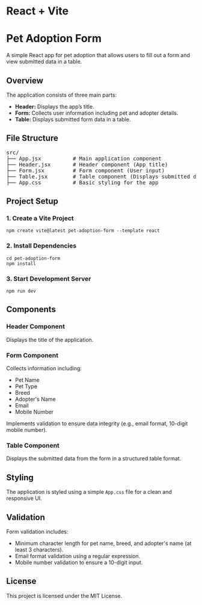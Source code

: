 # React + Vite

<!DOCTYPE html>
<html lang="en">
<head>
  <meta charset="UTF-8">
  <meta name="viewport" content="width=device-width, initial-scale=1.0">
 
</head>
<body>

<h1>Pet Adoption Form</h1>

<p>A simple React app for pet adoption that allows users to fill out a form and view submitted data in a table.</p>

<h2>Overview</h2>
<p>The application consists of three main parts:</p>
<ul>
  <li><strong>Header:</strong> Displays the app’s title.</li>
  <li><strong>Form:</strong> Collects user information including pet and adopter details.</li>
  <li><strong>Table:</strong> Displays submitted form data in a table.</li>
</ul>

<h2>File Structure</h2>

<pre>
src/
├── App.jsx          # Main application component
├── Header.jsx       # Header component (App title)
├── Form.jsx         # Form component (User input)
├── Table.jsx        # Table component (Displays submitted data)
├── App.css          # Basic styling for the app
</pre>

<h2>Project Setup</h2>

<h3>1. Create a Vite Project</h3>
<pre><code>npm create vite@latest pet-adoption-form --template react</code></pre>

<h3>2. Install Dependencies</h3>
<pre><code>cd pet-adoption-form
npm install</code></pre>

<h3>3. Start Development Server</h3>
<pre><code>npm run dev</code></pre>

<h2>Components</h2>

<h3>Header Component</h3>
<p>Displays the title of the application.</p>

<h3>Form Component</h3>
<p>Collects information including:</p>
<ul>
  <li>Pet Name</li>
  <li>Pet Type</li>
  <li>Breed</li>
  <li>Adopter's Name</li>
  <li>Email</li>
  <li>Mobile Number</li>
</ul>
<p>Implements validation to ensure data integrity (e.g., email format, 10-digit mobile number).</p>

<h3>Table Component</h3>
<p>Displays the submitted data from the form in a structured table format.</p>

<h2>Styling</h2>
<p>The application is styled using a simple <code>App.css</code> file for a clean and responsive UI.</p>

<h2>Validation</h2>
<p>Form validation includes:</p>
<ul>
  <li>Minimum character length for pet name, breed, and adopter's name (at least 3 characters).</li>
  <li>Email format validation using a regular expression.</li>
  <li>Mobile number validation to ensure a 10-digit input.</li>
</ul>

<h2>License</h2>
<p>This project is licensed under the MIT License.</p>

</body>
</html>
